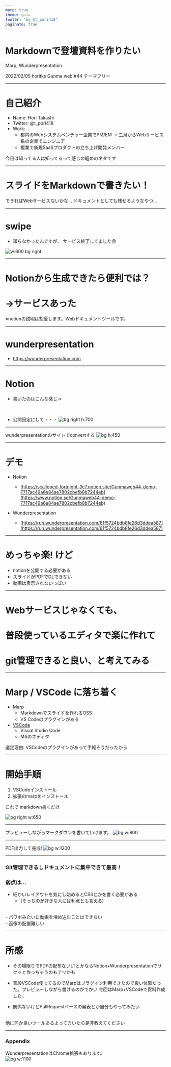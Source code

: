 ```yaml
---
marp: true
theme: gaia
footer: "by @t_pori418"
paginate: true
---
```


<!-- _class: lead -->
# Markdownで登壇資料を作りたい

Marp, Wunderpresentation

2022/02/05 horitks
Gunma.web #44 テーマフリー

---

# 自己紹介

- Name: Hori Takashi
- Twitter: @t_pori418
- Work:
  - 都内のWebシステムベンチャー企業でPM/EM
   → 三月からWebサービス系の企業でエンジニア
  - 複業で新規SaaSプロダクトの立ち上げ開発メンバー

今日は知ってる人は知ってるって感じの軽めのネタです

---
<!-- _class: lead -->
# スライドをMarkdownで書きたい！

できればWebサービスないかな...
ドキュメントとしても残せるようなやつ...

---

# swipe

- 知らなかったんですが、
サービス終了してました😢

![w:600 bg right](images/swipe.png)

---

<!-- _class: lead -->
# Notionから生成できたら便利では？

# →サービスあった

※notionの説明は割愛します。Webドキュメントツールです。

---

# wunderpresentation

- <https://wunderpresentation.com>

---

# Notion

- 書いたのはこんな感じ→

<br>

- 公開設定にして・・・
![bg right h:700](images/notion.png)

---

wunderpresentationのサイトでconvertする
![bg h:450](images/wunderpresentation.png)

---

# デモ

- Notion
  - [https://scalloped-fortnight-3c7.notion.site/Gunmaweb44-demo-7717ac49a6e84ae7802cbefb8b7244eb](https://www.notion.so/Gunmaweb44-demo-7717ac49a6e84ae7802cbefb8b7244eb)

- Wunderpresentation
  - [https://run.wunderpresentation.com/61f5724bdb8fe26d3ddea587](https://run.wunderpresentation.com/61f5724bdb8fe26d3ddea587)

---

# めっちゃ楽! けど

- notionを公開する必要がある
- スライドがPDFでDLできない
- 動画は表示されないっぽい

---

<!-- _class: lead -->
# Webサービスじゃなくても、

# 普段使っているエディタで楽に作れて

# git管理できると良い、と考えてみる

---

# Marp / VSCode に落ち着く
- [Marp](https://marp.app/)
  - Markdownでスライドを作れるOSS
  - VS Codeのプラグインがある
- [VSCode](https://azure.microsoft.com/ja-jp/products/visual-studio-code/)
  - Visual Studio Code
  - MSのエディタ

選定理由: VSCodeのプラグインがあって手軽そうだったから

---

# 開始手順
1. VSCodeインストール
2. 拡張のmarpをインストール


  これで markdown書くだけ

![bg right w:650](images/marp_vscode.png)

---

プレビューしながらマークダウンを書いていけます。
![bg w:800](images/vscode_screenshot.png)

---

PDF出力して完成!
![bg w:1200](images/export_marp.png)

---

### Git管理できるしドキュメントに集中できて最高！
### 弱点は...

- 細かいレイアウトを気にし始めるとCSSとかを書く必要がある
  - (そっちのが好きな人には利点とも言える)
<br>
- パワポみたいに動画を埋め込むことはできない
<br>
- 画像の配置難しい

---

# 所感

- その場限りでPDFの配布ないLTとかならNotion+Wunderpresentationでサクッと作っちゃうのもアリかも

- 普段VSCode使ってるのでMarpはプラグイン利用できたので良い体験だった。プレビューしながら書けるのがでかい
今回はMarp+VSCodeで資料作成した。

- 関係ないけどPullRequestベースの発表とか自分もやってみたい

<br>
他に何か良いツールあるよって方いたら是非教えてください

---

### Appendix
WunderpresentationはChrome拡張もあります。
<br>
![bg w:1100](images/notion_slides_by_wunderpresentation.png)
